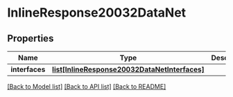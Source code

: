 # InlineResponse20032DataNet

## Properties
Name | Type | Description | Notes
------------ | ------------- | ------------- | -------------
**interfaces** | [**list[InlineResponse20032DataNetInterfaces]**](InlineResponse20032DataNetInterfaces.md) |  | [optional] 

[[Back to Model list]](../README.md#documentation-for-models) [[Back to API list]](../README.md#documentation-for-api-endpoints) [[Back to README]](../README.md)

